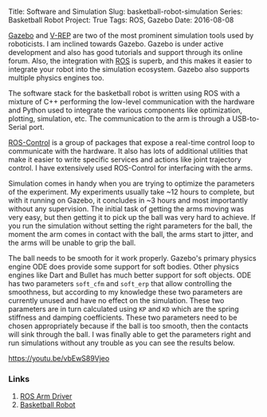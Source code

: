 Title: Software and Simulation
Slug: basketball-robot-simulation
Series: Basketball Robot
Project: True
Tags: ROS, Gazebo
Date: 2016-08-08

[Gazebo](http://gazebosim.org/) and [V-REP](http://www.coppeliarobotics.com/) are two of the most prominent simulation tools used by roboticists. I am inclined towards Gazebo. Gazebo is under active development and also has good tutorials and support through its online forum. Also, the integration with [ROS](http://www.ros.org/) is superb, and this makes it easier to integrate your robot into the simulation ecosystem. Gazebo also supports multiple physics engines too.

The software stack for the basketball robot is written using ROS with a mixture of C++ performing the low-level communication with the hardware and Python used to integrate the various components like optimization, plotting, simulation, etc. The communication to the arm is through a USB-to-Serial port.

[ROS-Control](https://github.com/ros-controls/ros_control) is a group of packages that expose a real-time control loop to communicate with the hardware. It also has lots of additional utilities that make it easier to write specific services and actions like joint trajectory control. I have extensively used ROS-Control for interfacing with the arms.

Simulation comes in handy when you are trying to optimize the parameters of the experiment. My experiments usually take ~12 hours to complete, but with it running on Gazebo, it concludes in ~3 hours and most importantly without any supervision. The initial task of getting the arms moving was very easy, but then getting it to pick up the ball was very hard to achieve. If you run the simulation without setting the right parameters for the ball, the moment the arm comes in contact with the ball, the arms start to jitter, and the arms will be unable to grip the ball.

The ball needs to be smooth for it work properly. Gazebo's primary physics engine ODE does provide some support for soft bodies. Other physics engines like Dart and Bullet has much better support for soft objects. ODE has two parameters `soft_cfm` and `soft_erp` that allow controlling the smoothness, but according to my knowledge these two parameters are currently unused and have no effect on the simulation. These two parameters are in turn calculated using `KP` and `KD` which are the spring stiffness and damping coefficients. These two parameters need to be chosen appropriately because if the ball is too smooth, then the contacts will sink through the ball. I was finally able to get the parameters right and run simulations without any trouble as you can see the results below.

https://youtu.be/vbEwS89Vjeo

### Links
1. [ROS Arm Driver](https://github.com/nikhilkalige/robotis_manipulator)
2. [Basketball Robot](https://github.com/nikhilkalige/basketball_robot)



